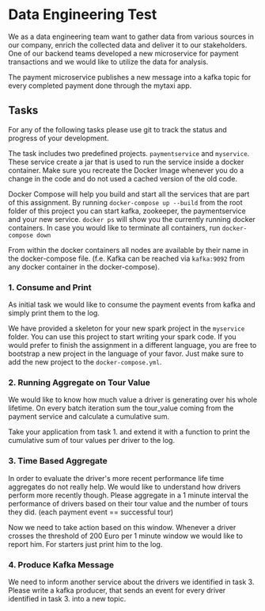 # Data Engineering Test

We as a data engineering team want to gather data from various sources in our company, enrich the collected data and deliver it to our stakeholders.
One of our backend teams developed a new microservice for payment transactions and we would like to utilize the data for analysis.

The payment microservice publishes a new message into a kafka topic for every completed payment done through the mytaxi app.


## Tasks
For any of the following tasks please use git to track the status and progress of your development.

The task includes two predefined projects. `paymentservice` and `myservice`. These service create a jar that is used to run the service inside a docker container.
Make sure you recreate the Docker Image whenever you do a change in the code and do not used a cached version of the old code.

Docker Compose will help you build and start all the services that are part of this assignment. By running `docker-compose up --build` from the root folder of this project you can start kafka, zookeeper, the paymentservice and your new service. `docker ps` will show you the currently running docker containers.
In case you would like to terminate all containers, run `docker-compose down`

From within the docker containers all nodes are available by their name in the docker-compose file. (f.e. Kafka can be reached via `kafka:9092` from any docker container in the docker-compose).


### 1. Consume and Print
 As initial task we would like to consume the payment events from kafka and simply print them to the log. 
 
 We have provided a skeleton for your new spark project in the `myservice` folder. You can use this project to start writing your spark code.
 If you would prefer to finish the assignment in a different language, you are free to bootstrap a new project in the language of your favor.
 Just make sure to add the new project to the `docker-compose.yml`.


### 2. Running Aggregate on Tour Value
We would like to know how much value a driver is generating over his whole lifetime. On every batch iteration sum the tour_value coming from the payment service and calculate a cumulative sum.

Take your application from task 1. and extend it with a function to print the cumulative sum of tour values per driver to the log.

### 3. Time Based Aggregate
In order to evaluate the driver's more recent performance life time aggregates do not really help. We would like to understand how drivers perform more recently though.
Please aggregate in a 1 minute interval the performance of drivers based on their tour value and the number of tours they did. (each payment event == successful tour)

Now we need to take action based on this window. Whenever a driver crosses the threshold of 200 Euro per 1 minute window we would like to report him. For starters just print him to the log.

### 4. Produce Kafka Message
We need to inform another service about the drivers we identified in task 3. Please write a kafka producer, that sends an event for every driver identified in task 3. into a new topic.
